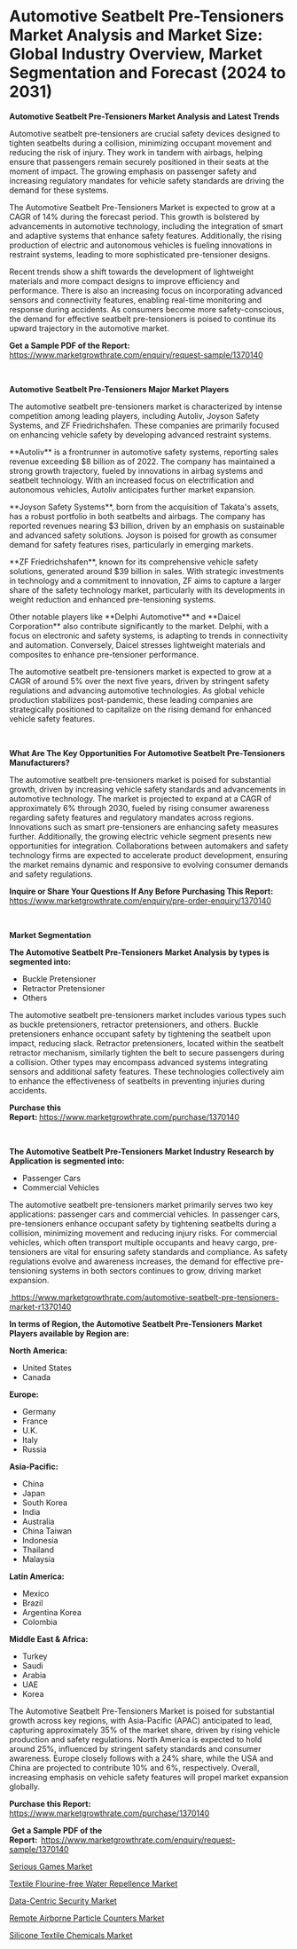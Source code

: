 <p><h1>Automotive Seatbelt Pre-Tensioners Market Analysis and Market Size: Global Industry Overview, Market Segmentation and Forecast (2024 to 2031)</h1></p><p><strong>Automotive Seatbelt Pre-Tensioners Market Analysis and Latest Trends</strong></p>
<p><p>Automotive seatbelt pre-tensioners are crucial safety devices designed to tighten seatbelts during a collision, minimizing occupant movement and reducing the risk of injury. They work in tandem with airbags, helping ensure that passengers remain securely positioned in their seats at the moment of impact. The growing emphasis on passenger safety and increasing regulatory mandates for vehicle safety standards are driving the demand for these systems.</p><p>The Automotive Seatbelt Pre-Tensioners Market is expected to grow at a CAGR of 14% during the forecast period. This growth is bolstered by advancements in automotive technology, including the integration of smart and adaptive systems that enhance safety features. Additionally, the rising production of electric and autonomous vehicles is fueling innovations in restraint systems, leading to more sophisticated pre-tensioner designs.</p><p>Recent trends show a shift towards the development of lightweight materials and more compact designs to improve efficiency and performance. There is also an increasing focus on incorporating advanced sensors and connectivity features, enabling real-time monitoring and response during accidents. As consumers become more safety-conscious, the demand for effective seatbelt pre-tensioners is poised to continue its upward trajectory in the automotive market.</p></p>
<p><strong>Get a Sample PDF of the Report:&nbsp;</strong> <a href="https://www.marketgrowthrate.com/enquiry/request-sample/1370140">https://www.marketgrowthrate.com/enquiry/request-sample/1370140</a></p>
<p>&nbsp;</p>
<p><strong>Automotive Seatbelt Pre-Tensioners Major Market Players</strong></p>
<p><p>The automotive seatbelt pre-tensioners market is characterized by intense competition among leading players, including Autoliv, Joyson Safety Systems, and ZF Friedrichshafen. These companies are primarily focused on enhancing vehicle safety by developing advanced restraint systems.</p><p>**Autoliv** is a frontrunner in automotive safety systems, reporting sales revenue exceeding $8 billion as of 2022. The company has maintained a strong growth trajectory, fueled by innovations in airbag systems and seatbelt technology. With an increased focus on electrification and autonomous vehicles, Autoliv anticipates further market expansion.</p><p>**Joyson Safety Systems**, born from the acquisition of Takata's assets, has a robust portfolio in both seatbelts and airbags. The company has reported revenues nearing $3 billion, driven by an emphasis on sustainable and advanced safety solutions. Joyson is poised for growth as consumer demand for safety features rises, particularly in emerging markets.</p><p>**ZF Friedrichshafen**, known for its comprehensive vehicle safety solutions, generated around $39 billion in sales. With strategic investments in technology and a commitment to innovation, ZF aims to capture a larger share of the safety technology market, particularly with its developments in weight reduction and enhanced pre-tensioning systems.</p><p>Other notable players like **Delphi Automotive** and **Daicel Corporation** also contribute significantly to the market. Delphi, with a focus on electronic and safety systems, is adapting to trends in connectivity and automation. Conversely, Daicel stresses lightweight materials and composites to enhance pre-tensioner performance.</p><p>The automotive seatbelt pre-tensioners market is expected to grow at a CAGR of around 5% over the next five years, driven by stringent safety regulations and advancing automotive technologies. As global vehicle production stabilizes post-pandemic, these leading companies are strategically positioned to capitalize on the rising demand for enhanced vehicle safety features.</p></p>
<p>&nbsp;</p>
<p><strong>What Are The Key Opportunities For Automotive Seatbelt Pre-Tensioners Manufacturers?</strong></p>
<p><p>The automotive seatbelt pre-tensioners market is poised for substantial growth, driven by increasing vehicle safety standards and advancements in automotive technology. The market is projected to expand at a CAGR of approximately 6% through 2030, fueled by rising consumer awareness regarding safety features and regulatory mandates across regions. Innovations such as smart pre-tensioners are enhancing safety measures further. Additionally, the growing electric vehicle segment presents new opportunities for integration. Collaborations between automakers and safety technology firms are expected to accelerate product development, ensuring the market remains dynamic and responsive to evolving consumer demands and safety regulations.</p></p>
<p><strong>Inquire or Share Your Questions If Any Before Purchasing This Report:</strong> <a href="https://www.marketgrowthrate.com/enquiry/pre-order-enquiry/1370140">https://www.marketgrowthrate.com/enquiry/pre-order-enquiry/1370140</a></p>
<p>&nbsp;</p>
<p><strong>Market Segmentation</strong></p>
<p><strong>The Automotive Seatbelt Pre-Tensioners Market Analysis by types is segmented into:</strong></p>
<p><ul><li>Buckle Pretensioner</li><li>Retractor Pretensioner</li><li>Others</li></ul></p>
<p><p>The automotive seatbelt pre-tensioners market includes various types such as buckle pretensioners, retractor pretensioners, and others. Buckle pretensioners enhance occupant safety by tightening the seatbelt upon impact, reducing slack. Retractor pretensioners, located within the seatbelt retractor mechanism, similarly tighten the belt to secure passengers during a collision. Other types may encompass advanced systems integrating sensors and additional safety features. These technologies collectively aim to enhance the effectiveness of seatbelts in preventing injuries during accidents.</p></p>
<p><strong>Purchase this Report:&nbsp;</strong><a href="https://www.marketgrowthrate.com/purchase/1370140">https://www.marketgrowthrate.com/purchase/1370140</a></p>
<p>&nbsp;</p>
<p><strong>The Automotive Seatbelt Pre-Tensioners Market Industry Research by Application is segmented into:</strong></p>
<p><ul><li>Passenger Cars</li><li>Commercial Vehicles</li></ul></p>
<p><p>The automotive seatbelt pre-tensioners market primarily serves two key applications: passenger cars and commercial vehicles. In passenger cars, pre-tensioners enhance occupant safety by tightening seatbelts during a collision, minimizing movement and reducing injury risks. For commercial vehicles, which often transport multiple occupants and heavy cargo, pre-tensioners are vital for ensuring safety standards and compliance. As safety regulations evolve and awareness increases, the demand for effective pre-tensioning systems in both sectors continues to grow, driving market expansion.</p></p>
<p><a href="https://www.marketgrowthrate.com/automotive-seatbelt-pre-tensioners-market-r1370140">&nbsp;https://www.marketgrowthrate.com/automotive-seatbelt-pre-tensioners-market-r1370140</a></p>
<p><strong>In terms of Region, the Automotive Seatbelt Pre-Tensioners Market Players available by Region are:</strong></p>
<p>
    <p> <strong> North America: </strong>
        <ul>
            <li>United States</li>
            <li>Canada</li>
        </ul>
        </p> 
    <p> <strong> Europe: </strong>
        <ul>
            <li>Germany</li>
            <li>France</li>
            <li>U.K.</li>
            <li>Italy</li>
            <li>Russia</li>
        </ul>
        </p> 
    <p> <strong> Asia-Pacific: </strong>
        <ul>
            <li>China</li>
            <li>Japan</li>
            <li>South Korea</li>
            <li>India</li>
            <li>Australia</li>
            <li>China Taiwan</li>
            <li>Indonesia</li>
            <li>Thailand</li>
            <li>Malaysia</li>
        </ul>
        </p> 
    <p> <strong> Latin America: </strong>
        <ul>
            <li>Mexico</li>
            <li>Brazil</li>
            <li>Argentina Korea</li>
            <li>Colombia</li>
        </ul>
        </p> 
    <p> <strong> Middle East & Africa: </strong>
        <ul>
            <li>Turkey</li>
            <li>Saudi</li>
            <li>Arabia</li>
            <li>UAE</li>
            <li>Korea</li>
        </ul>
    </p>
    </p>
<p><p>The Automotive Seatbelt Pre-Tensioners Market is poised for substantial growth across key regions, with Asia-Pacific (APAC) anticipated to lead, capturing approximately 35% of the market share, driven by rising vehicle production and safety regulations. North America is expected to hold around 25%, influenced by stringent safety standards and consumer awareness. Europe closely follows with a 24% share, while the USA and China are projected to contribute 10% and 6%, respectively. Overall, increasing emphasis on vehicle safety features will propel market expansion globally.</p></p>
<p><strong>Purchase this Report: </strong><a href="https://www.marketgrowthrate.com/purchase/1370140">https://www.marketgrowthrate.com/purchase/1370140</a></p>
<p>&nbsp;<strong>Get a Sample PDF of the Report:&nbsp;&nbsp;</strong><a href="https://www.marketgrowthrate.com/enquiry/request-sample/1370140">https://www.marketgrowthrate.com/enquiry/request-sample/1370140</a></p>
<p><strong></strong></p>
<p><p><a href="https://www.linkedin.com/pulse/why-should-you-invest-serious-games-market-trends-leading-3cfdc">Serious Games Market</a></p><p><a href="https://issuu.com/reportprime-2/docs/textile-flourine-free-water-repelle_c2d2b758e15e9a">Textile Flourine-free Water Repellence Market</a></p><p><a href="https://www.linkedin.com/pulse/evaluating-global-data-centric-security-market-trends-growth-0jrlc">Data-Centric Security Market</a></p><p><a href="https://medium.com/@vivakuvalis2005/remote-airborne-particle-counters-industry-sector-market-dynamics-and-future-scenarios-2024-2031-fadd85ad96d5?postPublishedType=repub">Remote Airborne Particle Counters Market</a></p><p><a href="https://github.com/gulaimolin/Market-Research-Report-List-6/blob/main/silicone-textile-chemicals-market.md">Silicone Textile Chemicals Market</a></p></p>